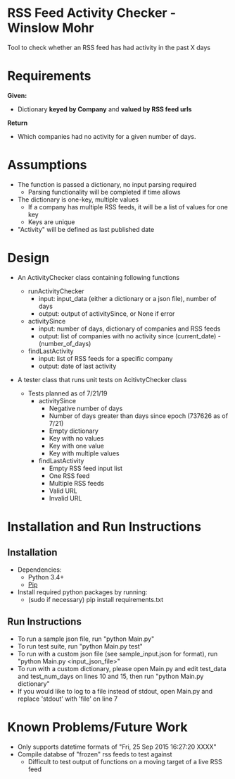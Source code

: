 # RSS Feed Activity Checker - Winslow Mohr
Tool to check whether an RSS feed has had activity in the past X days

# Requirements
**Given:**
- Dictionary **keyed by Company** and **valued by RSS feed urls**

**Return** 
- Which companies had no activity for a given number of days.

# Assumptions
- The function is passed a dictionary, no input parsing required
  - Parsing functionality will be completed if time allows
- The dictionary is one-key, multiple values
  - If a company has multiple RSS feeds, it will be a list of values for one key
  - Keys are unique
- "Activity" will be defined as last published date

# Design
- An ActivityChecker class containing following functions
  - runActivityChecker
    - input: input_data (either a dictionary or a json file), number of days
    - output: output of activitySince, or None if error
  - activitySince
    - input: number of days, dictionary of companies and RSS feeds
    - output: list of companies with no activity since (current_date) - (number_of_days)
  - findLastActivity
    - input: list of RSS feeds for a specific company
    - output: date of last activity

- A tester class that runs unit tests on AcitivtyChecker class
  - Tests planned as of 7/21/19
    - activitySince
      - Negative number of days
      - Number of days greater than days since epoch (737626 as of 7/21)
      - Empty dictionary
      - Key with no values
      - Key with one value
      - Key with multiple values
    - findLastActivity
      - Empty RSS feed input list
      - One RSS feed
      - Multiple RSS feeds
      - Valid URL
      - Invalid URL

# Installation and Run Instructions
## Installation
- Dependencies:
  - Python 3.4+
  - [Pip](https://pip.pypa.io/en/stable/installing/)
- Install required python packages by running:
  - (sudo if necessary) pip install requirements.txt

## Run Instructions
- To run a sample json file, run "python Main.py"
- To run test suite, run "python Main.py test"
- To run with a custom json file (see sample_input.json for format), run "python Main.py <input_json_file>"
- To run with a custom dictionary, please open Main.py and edit test_data and test_num_days on lines 10 and 15, then run "python Main.py dictionary"
- If you would like to log to a file instead of stdout, open Main.py and replace 'stdout' with 'file' on line 7

# Known Problems/Future Work
- Only supports datetime formats of "Fri, 25 Sep 2015 16:27:20 XXXX"
- Compile databse of "frozen" rss feeds to test against
  - Difficult to test output of functions on a moving target of a live RSS feed